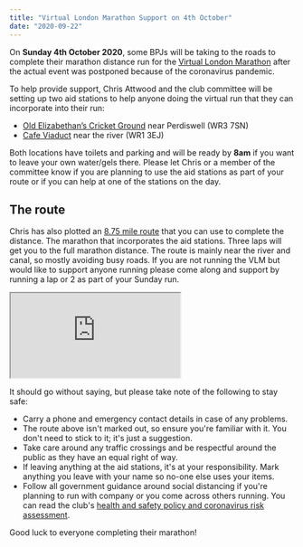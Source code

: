 ```yaml
---
title: "Virtual London Marathon Support on 4th October"
date: "2020-09-22"
---
```


On **Sunday 4th October 2020**, some BPJs will be taking to the roads to complete their marathon distance run for the [Virtual London Marathon](https://www.virginmoneylondonmarathon.com/your-way/home.html) after the actual event was postponed because of the coronavirus pandemic.

To help provide support, Chris Attwood and the club committee will be setting up two aid stations to help anyone doing the virtual run that they can incorporate into their run:

- [Old Elizabethan’s Cricket Ground](https://www.google.com/maps/place/Old+Elizabethans+Cricket+Club+Ltd/@52.2150577,-2.2172132,17z/data=!3m1!4b1!4m5!3m4!1s0x4870f1bf45bbf9df:0x17f1c590a7553336!8m2!3d52.2150577!4d-2.2150245) near Perdiswell (WR3 7SN)
- [Cafe Viaduct](https://www.google.com/maps/place/Cafe+Viaduct/@52.1932572,-2.2287297,15z/data=!4m5!3m4!1s0x0:0xcbbd2c07f9b957c4!8m2!3d52.1932572!4d-2.2287297) near the river (WR1 3EJ)

Both locations have toilets and parking and will be ready by **8am** if you want to leave your own water/gels there. Please let Chris or a member of the committee know if you are planning to use the aid stations as part of your route or if you can help at one of the stations on the day.

## The route

Chris has also plotted an [8.75 mile route](https://www.plotaroute.com/route/1282150?units=miles) that you can use to complete the distance. The marathon that incorporates the aid stations. Three laps will get you to the full marathon distance. The route is mainly near the river and canal, so mostly avoiding busy roads. If you are not running the VLM but would like to support anyone running please come along and support by running a lap or 2 as part of your Sunday run.

<iframe src="https://www.plotaroute.com/embedmap/1282150?units=miles" allowfullscreen></iframe>

It should go without saying, but please take note of the following to stay safe:

- Carry a phone and emergency contact details in case of any problems.
- The route above isn't marked out, so ensure you're familiar with it. You don't need to stick to it; it's just a suggestion.
- Take care around any traffic crossings and be respectful around the public as they have an equal right of way.
- If leaving anything at the aid stations, it's at your responsibility. Mark anything you leave with your name so no-one else uses your items.
- Follow all government guidance around social distancing if you're planning to run with company or you come across others running. You can read the club's [health and safety policy and coronavirus risk assessment](https://bpj.org.uk/health-and-safety-policy-and-risk-assessment/).

Good luck to everyone completing their marathon!
